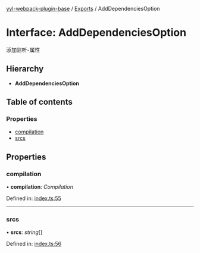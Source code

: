 [yyl-webpack-plugin-base](../README.md) / [Exports](../modules.md) / AddDependenciesOption

# Interface: AddDependenciesOption

添加监听-属性

## Hierarchy

* **AddDependenciesOption**

## Table of contents

### Properties

- [compilation](adddependenciesoption.md#compilation)
- [srcs](adddependenciesoption.md#srcs)

## Properties

### compilation

• **compilation**: *Compilation*

Defined in: [index.ts:55](https://github.com/jackness1208/yyl-webpack-plugin-base/blob/2bd29c1/src/index.ts#L55)

___

### srcs

• **srcs**: *string*[]

Defined in: [index.ts:56](https://github.com/jackness1208/yyl-webpack-plugin-base/blob/2bd29c1/src/index.ts#L56)
